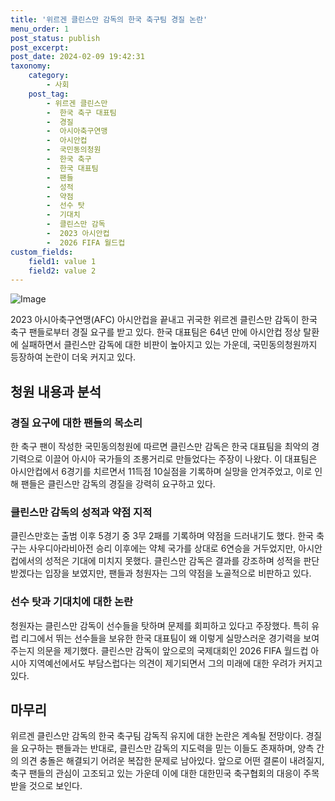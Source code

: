 ```yaml
---
title: '위르겐 클린스만 감독의 한국 축구팀 경질 논란'
menu_order: 1
post_status: publish
post_excerpt: 
post_date: 2024-02-09 19:42:31
taxonomy:
    category:
        - 사회
    post_tag:
        - 위르겐 클린스만
        -  한국 축구 대표팀
        -  경질
        -  아시아축구연맹
        -  아시안컵
        -  국민동의청원
        -  한국 축구
        -  한국 대표팀
        -  팬들
        -  성적
        -  약점
        -  선수 탓
        -  기대치
        -  클린스만 감독
        -  2023 아시안컵
        -  2026 FIFA 월드컵
custom_fields:
    field1: value 1
    field2: value 2
---
```


![Image](https://imgnews.pstatic.net/image/448/2024/02/09/2024020990062_0_20240209145601554.jpg?type=w647)

2023 아시아축구연맹(AFC) 아시안컵을 끝내고 귀국한 위르겐 클린스만 감독이 한국 축구 팬들로부터 경질 요구를 받고 있다. 한국 대표팀은 64년 만에 아시안컵 정상 탈환에 실패하면서 클린스만 감독에 대한 비판이 높아지고 있는 가운데, 국민동의청원까지 등장하여 논란이 더욱 커지고 있다.
## 청원 내용과 분석
### 경질 요구에 대한 팬들의 목소리
한 축구 팬이 작성한 국민동의청원에 따르면 클린스만 감독은 한국 대표팀을 최악의 경기력으로 이끌어 아시아 국가들의 조롱거리로 만들었다는 주장이 나왔다. 이 대표팀은 아시안컵에서 6경기를 치르면서 11득점 10실점을 기록하며 실망을 안겨주었고, 이로 인해 팬들은 클린스만 감독의 경질을 강력히 요구하고 있다.
### 클린스만 감독의 성적과 약점 지적
클린스만호는 출범 이후 5경기 중 3무 2패를 기록하며 약점을 드러내기도 했다. 한국 축구는 사우디아라비아전 승리 이후에는 약체 국가를 상대로 6연승을 거두었지만, 아시안컵에서의 성적은 기대에 미치지 못했다. 클린스만 감독은 결과를 강조하며 성적을 판단받겠다는 입장을 보였지만, 팬들과 청원자는 그의 약점을 노골적으로 비판하고 있다.
### 선수 탓과 기대치에 대한 논란
청원자는 클린스만 감독이 선수들을 탓하며 문제를 회피하고 있다고 주장했다. 특히 유럽 리그에서 뛰는 선수들을 보유한 한국 대표팀이 왜 이렇게 실망스러운 경기력을 보여주는지 의문을 제기했다. 클린스만 감독이 앞으로의 국제대회인 2026 FIFA 월드컵 아시아 지역예선에서도 부담스럽다는 의견이 제기되면서 그의 미래에 대한 우려가 커지고 있다.
## 마무리
위르겐 클린스만 감독의 한국 축구팀 감독직 유지에 대한 논란은 계속될 전망이다. 경질을 요구하는 팬들과는 반대로, 클린스만 감독의 지도력을 믿는 이들도 존재하며, 양측 간의 의견 충돌은 해결되기 어려운 복잡한 문제로 남아있다. 앞으로 어떤 결론이 내려질지, 축구 팬들의 관심이 고조되고 있는 가운데 이에 대한 대한민국 축구협회의 대응이 주목받을 것으로 보인다.
